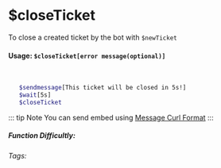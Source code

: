 # $closeTicket
To close a created ticket by the bot with `$newTicket`


#### Usage: `$closeTicket[error message(optional)]`
<br/>

```sh
   $sendmessage[This ticket will be closed in 5s!]
   $wait[5s]
   $closeTicket
```
::: tip Note
You can send embed using [Message Curl Format](../CodeReferences/ref.message_curl_format.md)
:::

##### Function Difficultly: <Badge type="tip" text="Easy" vertical="middle" /> 
###### Tags: <Badge type="tip" text="ticket" vertical="middle" /> <Badge type="tip" text="close" vertical="middle" />